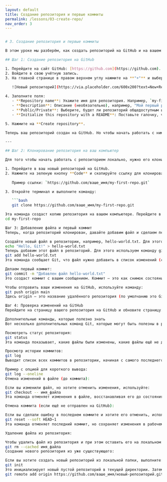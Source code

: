 ```yaml
---
layout: default
title: Создание репозитория и первые коммиты
permalink: /lessons/03-create-repo/
nav_order: 3
---
```


```bash

# 3. Создание репозитория и первые коммиты

В этом уроке мы разберём, как создать репозиторий на GitHub и на вашем локальном компьютере, а также сделаем первые коммиты. Давайте пройдем шаг за шагом процесс работы с репозиториями.

## Шаг 1: Создание репозитория на GitHub

1. Перейдите на сайт GitHub: [https://github.com](https://github.com).
2. Войдите в свою учётную запись.
3. На главной странице в правом верхнем углу нажмите на **"+"** и выберите **"New repository"** (Новый репозиторий).
   
   ![Новый репозиторий](https://via.placeholder.com/600x200?text=New+Repository)

4. Заполните поля:
   - **Repository name**: Укажите имя для репозитория. Например, `my-first-repo`.
   - **Description**: Описание (необязательно), например, "Мой первый репозиторий для обучения".
   - **Public/Private**: Выберите, будет ли репозиторий общедоступным или частным. Для начала выберите **Public**.
   - **Initialize this repository with a README**: Поставьте галочку, чтобы сразу создать файл `README.md`.

5. Нажмите на **Create repository**.

Теперь ваш репозиторий создан на GitHub. Но чтобы начать работать с ним, нужно настроить его на вашем компьютере.

---

## Шаг 2: Клонирование репозитория на ваш компьютер

Для того чтобы начать работать с репозиторием локально, нужно его клонировать.

1. Перейдите в ваш новый репозиторий на GitHub.
2. Нажмите на зеленую кнопку **Code** и скопируйте ссылку для клонирования. Вы можете выбрать между **HTTPS** и **SSH**. Для начинающих проще использовать HTTPS.
   
   Пример ссылки: `https://github.com/ваше_имя/my-first-repo.git`

3. Откройте терминал и выполните команду:

   ```bash
   git clone https://github.com/ваше_имя/my-first-repo.git

Эта команда создаст копию репозитория на вашем компьютере. Перейдите в созданную папку:
cd my-first-repo

Шаг 3: Добавление файла и первый коммит
Теперь, когда репозиторий клонирован, давайте добавим файл и сделаем первый коммит.

Создайте новый файл в репозитории, например, hello-world.txt. Для этого используйте команду:
echo "Hello, Git!" > hello-world.txt
Теперь добавим этот файл в репозиторий. Для этого используем команду git add:
git add hello-world.txt
Эта команда сообщает Git, что файл нужно добавить в список изменений (стадия индексирования).

Делаем первый коммит:
git commit -m "Добавлен файл hello-world.txt"
Это создаст коммит с вашим сообщением. Коммит — это как снимок состояния файлов на момент выполнения команды.

Чтобы отправить ваши изменения на GitHub, используйте команду:
git push origin main
Здесь origin — это название удалённого репозитория (по умолчанию это GitHub), а main — основная ветка, в которую вы добавляете изменения.

Шаг 4: Проверка изменений на GitHub
Перейдите на страницу вашего репозитория на GitHub и обновите страницу. Теперь вы увидите файл hello-world.txt, а также коммит, который вы только что создали.

Дополнительные команды, которые полезно знать
Вот несколько дополнительных команд Git, которые могут быть полезны в различных ситуациях. Они не часто используются на начальных этапах, но всё равно полезны:

Посмотреть статус репозитория:
git status
Эта команда показывает, какие файлы были изменены, какие файлы ещё не добавлены в коммит, и другие полезные данные.

Просмотр истории коммитов:
git log
Выводит список всех коммитов в репозитории, начиная с самого последнего. Можно использовать дополнительные опции, чтобы изменить вывод.

Пример с опцией для короткого вывода:
git log --oneline
Отмена изменений в файле (до коммита):

Если вы изменили файл, но хотите отменить изменения, используйте:
git checkout -- имя_файла
Эта команда отменяет изменения в файле, восстанавливая его до состояния последнего коммита.

Отмена коммита (если ещё не отправлен на GitHub):

Если вы сделали ошибку в последнем коммите и хотите его отменить, используйте:
git reset --soft HEAD~1
Эта команда отменяет последний коммит, но сохраняет изменения в рабочем каталоге.

Удаление файла из репозитория:

Чтобы удалить файл из репозитория и при этом оставить его на локальном компьютере:
git rm --cached имя_файла
Создание нового репозитория из уже существующего:

Если вы хотите создать новый репозиторий из локальной папки, выполните:
git init
Это инициализирует новый пустой репозиторий в текущей директории. Затем вы можете добавить удалённый репозиторий с помощью:
git remote add origin https://github.com/ваше_имя/новый-репозиторий.git
